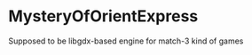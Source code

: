 MysteryOfOrientExpress
======================

Supposed to be libgdx-based engine for match-3 kind of games
